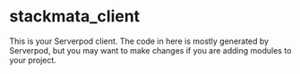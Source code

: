 # stackmata_client

This is your Serverpod client. The code in here is mostly generated by
Serverpod, but you may want to make changes if you are adding modules to your
project.
